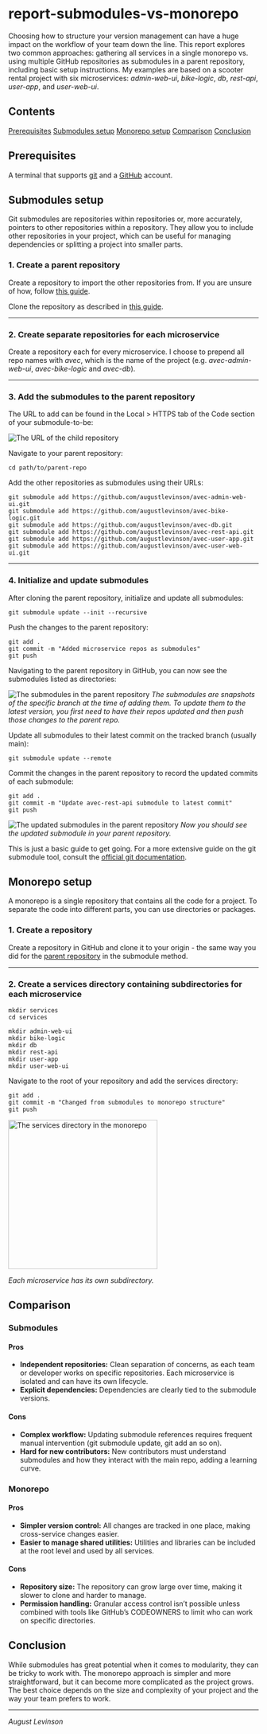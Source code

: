 report-submodules-vs-monorepo
===

Choosing how to structure your version management can have a huge impact on the workflow of your team down the line. This report explores two common approaches: gathering all services in a single monorepo vs. using multiple GitHub repositories as submodules in a parent repository, including basic setup instructions. My examples are based on a scooter rental project with six microservices: *admin-web-ui*, *bike-logic*, *db*, *rest-api*, *user-app*, and *user-web-ui*.

Contents
---
[Prerequisites](#prerequisites)
[Submodules setup](#submodules-setup)
[Monorepo setup](#monorepo-setup)
[Comparison](#comparison)
[Conclusion](#conclusion)

Prerequisites
---
A terminal that supports [git](https://git-scm.com/) and a [GitHub](https://github.com/) account.

Submodules setup
---
Git submodules are repositories within repositories or, more accurately, pointers to other repositories within a repository. They allow you to include other repositories in your project, which can be useful for managing dependencies or splitting a project into smaller parts.

### 1. Create a parent repository

Create a repository to import the other repositories from. If you are unsure of how, follow [this guide](https://docs.github.com/en/repositories/creating-and-managing-repositories/quickstart-for-repositories).

Clone the repository as described in [this guide](https://docs.github.com/en/repositories/creating-and-managing-repositories/cloning-a-repository).
___
### 2. Create separate repositories for each microservice

Create a repository each for every microservice. I choose to prepend all repo names with *avec*, which is the name of the project (e.g. *avec-admin-web-ui*, *avec-bike-logic* and *avec-db*).

___
### 3. Add the submodules to the parent repository

The URL to add can be found in the Local > HTTPS tab of the Code section of your submodule-to-be:

![The URL of the child repository](img/add-submodule.png)

Navigate to your parent repository:

```
cd path/to/parent-repo
```

Add the other repositories as submodules using their URLs:
```
git submodule add https://github.com/augustlevinson/avec-admin-web-ui.git
git submodule add https://github.com/augustlevinson/avec-bike-logic.git
git submodule add https://github.com/augustlevinson/avec-db.git
git submodule add https://github.com/augustlevinson/avec-rest-api.git
git submodule add https://github.com/augustlevinson/avec-user-app.git
git submodule add https://github.com/augustlevinson/avec-user-web-ui.git
```
___
### 4. Initialize and update submodules

After cloning the parent repository, initialize and update all submodules:

```
git submodule update --init --recursive
```

Push the changes to the parent repository:

```
git add .
git commit -m "Added microservice repos as submodules"
git push
```

Navigating to the parent repository in GitHub, you can now see the submodules listed as directories:

![The submodules in the parent repository](img/submodules-repo.png)
*The submodules are snapshots of the specific branch at the time of adding them. To update them to the latest version, you first need to have their repos updated and then push those changes to the parent repo.*

Update all submodules to their latest commit on the tracked branch (usually main):
```
git submodule update --remote
```

Commit the changes in the parent repository to record the updated commits of each submodule:
```
git add .
git commit -m "Update avec-rest-api submodule to latest commit"
git push
```

![The updated submodules in the parent repository](img/updated-submodule.png)
*Now you should see the updated submodule in your parent repository.*

This is just a basic guide to get going. For a more extensive guide on the git submodule tool, consult the [official git documentation](https://git-scm.com/book/en/v2/Git-Tools-Submodules).

Monorepo setup
---
A monorepo is a single repository that contains all the code for a project. To separate the code into different parts, you can use directories or packages.

### 1. Create a repository
Create a repository in GitHub and clone it to your origin - the same way you did for the [parent repository](#1-create-a-parent-repository) in the submodule method.
___

### 2. Create a services directory containing subdirectories for each microservice

```
mkdir services
cd services

mkdir admin-web-ui
mkdir bike-logic
mkdir db
mkdir rest-api
mkdir user-app
mkdir user-web-ui
```

Navigate to the root of your repository and add the services directory:

```
git add .
git commit -m "Changed from submodules to monorepo structure"
git push
```
<img src="img/monorepo-directories.png" alt="The services directory in the monorepo" width="300px">

*Each microservice has its own subdirectory.*


Comparison
---
### Submodules
#### Pros
- **Independent repositories:** Clean separation of concerns, as each team or developer works on specific repositories. Each microservice is isolated and can have its own lifecycle.
- **Explicit dependencies:** Dependencies are clearly tied to the submodule versions.

#### Cons
- **Complex workflow:** Updating submodule references requires frequent manual intervention (git submodule update, git add an so on).
- **Hard for new contributors:** New contributors must understand submodules and how they interact with the main repo, adding a learning curve.

### Monorepo
#### Pros
- **Simpler version control:** All changes are tracked in one place, making cross-service changes easier.
- **Easier to manage shared utilities:** Utilities and libraries can be included at the root level and used by all services.

#### Cons
- **Repository size:** The repository can grow large over time, making it slower to clone and harder to manage.
- **Permission handling:** Granular access control isn’t possible unless combined with tools like GitHub’s CODEOWNERS to limit who can work on specific directories.

Conclusion
---
While submodules has great potential when it comes to modularity, they can be tricky to work with. The monorepo approach is simpler and more straightforward, but it can become more complicated as the project grows. The best choice depends on the size and complexity of your project and the way your team prefers to work.

___
*August Levinson*
